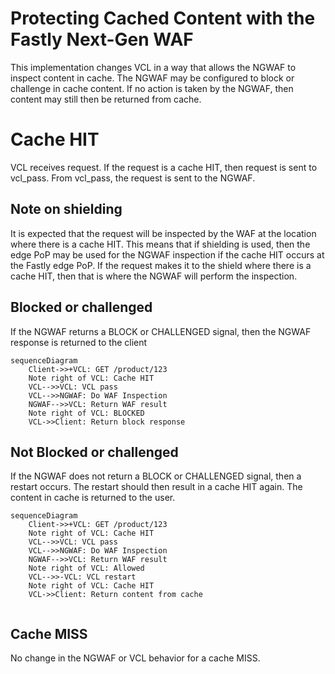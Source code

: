 # Protecting Cached Content with the Fastly Next-Gen WAF

This implementation changes VCL in a way that allows the NGWAF to inspect content in cache. The NGWAF may be configured to block or challenge in cache content. If no action is taken by the NGWAF, then content may still then be returned from cache.

# Cache HIT
VCL receives request.
If the request is a cache HIT, then request is sent to vcl_pass.
From vcl_pass, the request is sent to the NGWAF.

## Note on shielding
It is expected that the request will be inspected by the WAF at the location where there is a cache HIT. This means that if shielding is used, then the edge PoP may be used for the NGWAF inspection if the cache HIT occurs at the Fastly edge PoP. If the request makes it to the shield where there is a cache HIT, then that is where the NGWAF will perform the inspection.

## Blocked or challenged
If the NGWAF returns a BLOCK or CHALLENGED signal, then the NGWAF response is returned to the client

```mermaid
sequenceDiagram
    Client->>+VCL: GET /product/123
    Note right of VCL: Cache HIT
    VCL-->>VCL: VCL pass
    VCL-->>NGWAF: Do WAF Inspection
    NGWAF-->>VCL: Return WAF result
    Note right of VCL: BLOCKED
    VCL->>Client: Return block response
```
## Not Blocked or challenged
If the NGWAF does not return a BLOCK or CHALLENGED signal, then a restart occurs.
The restart should then result in a cache HIT again. The content in cache is returned to the user. 

```mermaid
sequenceDiagram
    Client->>+VCL: GET /product/123
    Note right of VCL: Cache HIT
    VCL-->>VCL: VCL pass
    VCL-->>NGWAF: Do WAF Inspection
    NGWAF-->>VCL: Return WAF result
    Note right of VCL: Allowed
    VCL-->>-VCL: VCL restart
    Note right of VCL: Cache HIT
    VCL->>Client: Return content from cache
    
```

## Cache MISS
No change in the NGWAF or VCL behavior for a cache MISS.

